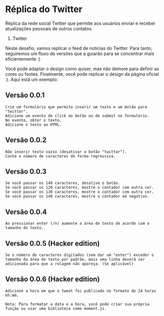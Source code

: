 # Réplica do Twitter
Réplica da rede social Twitter que permite aos usuários enviar e receber atualizações pessoais de outros contatos.

1. Twitter

Neste desafio, vamos replicar o feed de notícias do Twitter. Para tanto, seguiremos um fluxo de versões que a guiarão para se concentrar mais eficientemente :)

Você pode adaptar o design como quiser, mas não demore para definir as cores ou fontes. Finalmente, você pode replicar o design da página oficial :). Aqui está um exemplo:

## Versão 0.0.1

    Crie um formulário que permita inserir um texto e um botão para "twittar".
    Adicione um evento de click ao botão ou de submit no formulário.
    No evento, obter o texto.
    Adicione o texto ao HTML.

## Versão 0.0.2

    Não inserir texto vazio (desativar o botão "twittar").
    Conte o número de caracteres de forma regressiva.

## Versão 0.0.3

    Se você passar os 140 caracteres, desative o botão.
    Se você passar os 120 caracteres, mostre o contador com outra cor.
    Se você passar os 130 caracteres, mostre o contador com outra cor.
    Se você passar os 140 caracteres, mostre o contador em negativo.

## Versão 0.0.4

    Ao pressionar enter (/n) aumente a área de texto de acordo com o tamanho do texto.

## Versão 0.0.5 (Hacker edition)

    Se o número de caracteres digitados (sem dar um "enter") exceder o tamanho da área de texto por padrão, mais uma linha deverá ser adicionada para que a rolagem não apareça. (Se aplicável)

## Versão 0.0.6 (Hacker edition)

    Adicione a hora em que o tweet foi publicado no formato de 24 horas hh:mm.

    Nota: Para formatar a data e a hora, você pode criar sua própria função ou usar uma biblioteca como moment.js.

